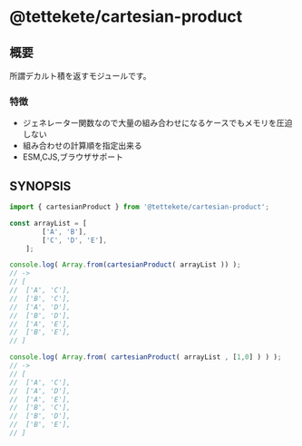 # @tettekete/cartesian-product

## 概要

所謂デカルト積を返すモジュールです。

### 特徴

- ジェネレーター関数なので大量の組み合わせになるケースでもメモリを圧迫しない
- 組み合わせの計算順を指定出来る
- ESM,CJS,ブラウザサポート


## SYNOPSIS

```ts
import { cartesianProduct } from '@tettekete/cartesian-product';

const arrayList = [
		['A', 'B'],
		['C', 'D', 'E'],
	];

console.log( Array.from(cartesianProduct( arrayList )) );
// ->
// [
// 	['A', 'C'],
// 	['B', 'C'],
// 	['A', 'D'],
// 	['B', 'D'],
// 	['A', 'E'],
// 	['B', 'E'],
// ]

console.log( Array.from( cartesianProduct( arrayList , [1,0] ) ) );
// ->
// [
// 	['A', 'C'],
// 	['A', 'D'],
// 	['A', 'E'],
// 	['B', 'C'],
// 	['B', 'D'],
// 	['B', 'E'],
// ]
```
